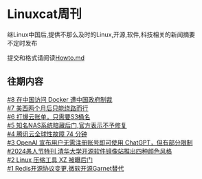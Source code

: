 # Linuxcat周刊
继Linux中国后,提供不那么及时的Linux,开源,软件,科技相关的新闻摘要   
不定时发布   

提交和格式请阅读[Howto.md](https://github.com/ssdomei232/Linux-weekly/blob/master/Howto.md)   


## 往期内容
[#8 在中国访问 Docker 遭中国政府制裁](https://github.com/ssdomei232/Linux-weekly/blob/main/docs/2024/2024-8.md)     
[#7 美西两个月后只能绕路而行](https://github.com/ssdomei232/Linux-weekly/blob/main/docs/2024/2024-7.md)   
[#6 打爆云账单，只需要S3桶名](https://github.com/ssdomei232/Linux-weekly/blob/main/docs/2024/2024-6.md)   
[#5 知名NAS系统暗藏后门,官方表示不予修复](https://github.com/ssdomei232/Linux-weekly/blob/main/docs/2024/2024-5.md)     
[#4 腾讯云全球性故障 74 分钟](https://github.com/ssdomei232/Linux-weekly/blob/main/docs/2024/2024-4.md)   
[#3 OpenAI 宣布用户无需注册账号即可使用 ChatGPT，但有部分限制](https://github.com/ssdomei232/Linux-weekly/blob/main/docs/2024/2024-3.md)   
[#2024愚人节特刊 清华大学开源软件镜像站推出四种颜色风格](https://github.com/ssdomei232/Linux-weekly/blob/main/docs/2024/Fool.md)    
[#2 Linux 压缩工具 XZ 被曝后门](https://github.com/ssdomei232/Linux-weekly/blob/main/docs/2024/2024-2.md)   
[#1 Redis开源协议变更,微软开源Garnet替代](https://github.com/ssdomei232/Linux-weekly/blob/main/docs/2024/2024-1.md)   
